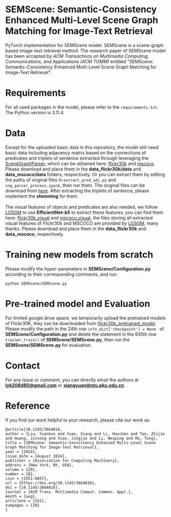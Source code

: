 # SEMScene: Semantic-Consistency Enhanced Multi-Level Scene Graph Matching for Image-Text Retrieval
PyTorch implementation for SEMScene model. SEMScene is a scene-graph based image-text retrieval method. The research paper of SEMScene model has been accepted by *ACM Transactions on Multimedia Computing, Communications, and Applications (ACM TOMM)* entitled "SEMScene: Semantic-Consistency Enhanced Multi-Level Scene Graph Matching for Image-Text Retrieval".

# Requirements
For all used packages in the model, please refer to the ```requirements.txt```. The Python version is 3.11.4.
# Data 
Except for the uploaded basic data in this repository, the model still need basic data including adjacency matrix based on the connections of predicates and triplets of sentence extracted through leveraging the [SceneGraphParser](https://github.com/vacancy/SceneGraphParser), which can be obtained here: [flickr30k](https://drive.google.com/drive/folders/1W02ub0UtV6wE41v59qa9pfxArKGIMtvv?usp=drive_link) and [mscoco](https://drive.google.com/drive/folders/1c0NpqlR0PypWO2JT3FnRrvKDfZa5M0Wm?usp=drive_link). Please download and place them in the **data_flickr30k/data** and **data_mscoco/data** folders, respectively. Or you can extract them by editing the paths of original files in ```extract_pred_adj.py``` and ```sng_parser_process.ipynb```, then run them. The original files can be download from [here](https://drive.google.com/drive/folders/18OHy--6mqbmNLCeushpbKuEI6xlWSLuf?usp=drive_link). After extracting the triplets of sentence, please implement the **stemming** for them. <br/><br/>
The visual features of objects and predicates are also needed, we follow [LGSGM](https://github.com/m2man/LGSGM) to use **EfficientNet-b5** to extract these features, you can find them here: [flickr30k_visual](https://drive.google.com/drive/folders/1IvlmTZ9wUpOVIr9MzPgWZB5aYTaTD0jn) and [mscoco_visual](https://drive.google.com/drive/folders/1Q1Msy6kV0pzZ7uxrDjDQW34Ta9CucI4i), the files storing all extracted visual features of Flickr30k and MSCOCO are provided by [LGSGM](https://github.com/m2man/LGSGM), many thanks. Please download and place them in the **data_flickr30k** and **data_mscoco**, respectively.
# Training new models from scratch
Please modify the hyper-parameters in **SEMScene/Configuration.py** according to their corresponding comments, and run:
```
python SEMScene/SEMScene.py
```
# Pre-trained model and Evaluation
For limited google drive space, we temporarily upload the pretrained models of Flickr30K, they can be downloaded from [flickr30k_pretrained_model](https://drive.google.com/drive/folders/1weVZduxLwtRn5Q6TBi3n6dBwN9AiUQao?usp=drive_link). Please modify the path in the 24th row ```info_dict['checkpoint'] = None ``` of **SEMScene/Configuration.py** and delete the statement in the 935th row ```trainer.train()``` of **SEMScene/SEMScene.py**, then run the **SEMScene/SEMScene.py** for evaluation.
# Contact
For any issue or comment, you can directly email the authors at **lyk208d80@gmail.com** or **xiangyuan@stu.pku.edu.cn**.
# Reference
If you find our work helpful to your research, please cite our work as:
```
@article{10.1145/3664816,
author = {Liu, Yuankun and Yuan, Xiang and Li, Haochen and Tan, Zhijie and Huang, Jinsong and Xiao, Jingjie and Li, Weiping and Mo, Tong},
title = {SEMScene: Semantic-Consistency Enhanced Multi-Level Scene Graph Matching for Image-Text Retrieval},
year = {2024},
issue_date = {August 2024},
publisher = {Association for Computing Machinery},
address = {New York, NY, USA},
volume = {20},
number = {8},
issn = {1551-6857},
url = {https://doi.org/10.1145/3664816},
doi = {10.1145/3664816},
journal = {ACM Trans. Multimedia Comput. Commun. Appl.},
month = {aug},
articleno = {261},
numpages = {28}
}
```
